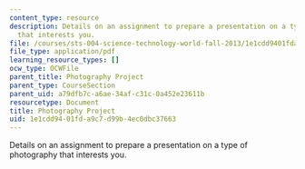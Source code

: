 ```yaml
---
content_type: resource
description: Details on an assignment to prepare a presentation on a type of photography
  that interests you.
file: /courses/sts-004-science-technology-world-fall-2013/1e1cdd9401fda9c7d99b4ec0dbc37663_MITSTS_004F13_photog.pdf
file_type: application/pdf
learning_resource_types: []
ocw_type: OCWFile
parent_title: Photography Project
parent_type: CourseSection
parent_uid: a79dfb7c-a6ae-34af-c31c-0a452e23611b
resourcetype: Document
title: Photography Project
uid: 1e1cdd94-01fd-a9c7-d99b-4ec0dbc37663
---
```

Details on an assignment to prepare a presentation on a type of photography that interests you.

